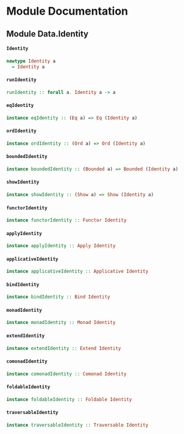 # Module Documentation

## Module Data.Identity

#### `Identity`

``` purescript
newtype Identity a
  = Identity a
```


#### `runIdentity`

``` purescript
runIdentity :: forall a. Identity a -> a
```


#### `eqIdentity`

``` purescript
instance eqIdentity :: (Eq a) => Eq (Identity a)
```


#### `ordIdentity`

``` purescript
instance ordIdentity :: (Ord a) => Ord (Identity a)
```


#### `boundedIdentity`

``` purescript
instance boundedIdentity :: (Bounded a) => Bounded (Identity a)
```


#### `showIdentity`

``` purescript
instance showIdentity :: (Show a) => Show (Identity a)
```


#### `functorIdentity`

``` purescript
instance functorIdentity :: Functor Identity
```


#### `applyIdentity`

``` purescript
instance applyIdentity :: Apply Identity
```


#### `applicativeIdentity`

``` purescript
instance applicativeIdentity :: Applicative Identity
```


#### `bindIdentity`

``` purescript
instance bindIdentity :: Bind Identity
```


#### `monadIdentity`

``` purescript
instance monadIdentity :: Monad Identity
```


#### `extendIdentity`

``` purescript
instance extendIdentity :: Extend Identity
```


#### `comonadIdentity`

``` purescript
instance comonadIdentity :: Comonad Identity
```


#### `foldableIdentity`

``` purescript
instance foldableIdentity :: Foldable Identity
```


#### `traversableIdentity`

``` purescript
instance traversableIdentity :: Traversable Identity
```




